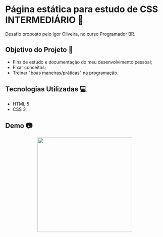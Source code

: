 # Página estática para estudo de CSS INTERMEDIÁRIO 📝

Desafio proposto pelo Igor Oliveira, no curso Programador BR.

## Objetivo do Projeto 🎯

- Fins de estudo e documentação do meu desenvolvimento pessoal;
- Fixar conceitos;
- Treinar "boas maneiras/práticas" na programação.

## Tecnologias Utilizadas 💻

- HTML 5
- CSS 3

## Demo 📷

<p align="center">
  <img width="300" src="toReadme/sociallinks.gif">
</p>
